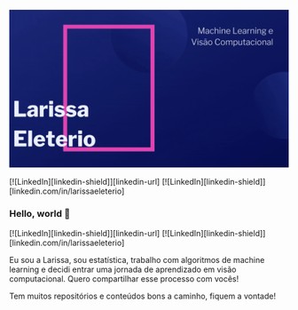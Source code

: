 ![](Larissa_Eleterio.gif)

[![LinkedIn][linkedin-shield]][linkedin-url]
[![LinkedIn][linkedin-shield]][linkedin.com/in/larissaeleterio]
### Hello, world 👋

[![LinkedIn][linkedin-shield]][linkedin-url]
[![LinkedIn][linkedin-shield]][linkedin.com/in/larissaeleterio]

Eu sou a Larissa, sou estatística, trabalho com algoritmos de machine learning e decidi entrar uma jornada de aprendizado em visão computacional. Quero compartilhar esse processo com vocês!

Tem muitos repositórios e conteúdos bons a caminho, fiquem a vontade!

